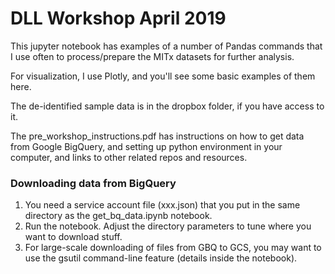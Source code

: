 # DLL Workshop April 2019

This jupyter notebook has examples of a number of Pandas commands that I use often
to process/prepare the MITx datasets for further analysis.

For visualization, I use Plotly, and you'll see some basic examples of them here.

The de-identified sample data is in the dropbox folder, if you have access to it.

The pre_workshop_instructions.pdf has instructions on how to get data from Google
BigQuery, and setting up python environment in your computer, and links to other
related repos and resources.  

### Downloading data from BigQuery

1. You need a service account file (xxx.json) that you put in the same directory
as the get_bq_data.ipynb notebook.
2. Run the notebook. Adjust the directory parameters to tune where you want to
download stuff.
3. For large-scale downloading of files from GBQ to GCS, you may want to use the 
gsutil command-line feature (details inside the notebook).
